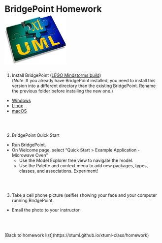 # BridgePoint Homework  ![xtUML chip](../img/xtuml_chip.png)  

1) Install BridgePoint ([LEGO Mindstorms build](https://s3.amazonaws.com/xtuml-releases/lego-build/buildfiles.html))  
(_Note_:  If you already have BridgePoint installed, you need to install
this version into a different directory than the existing BridgePoint.
Rename the previous folder before installing the new one.)  
  * [Windows](https://s3.amazonaws.com/xtuml-releases/lego-build/org.xtuml.bp.product-win32.win32.x86_64.zip)  
  * [Linux](https://s3.amazonaws.com/xtuml-releases/lego-build/org.xtuml.bp.product-linux.gtk.x86_64.zip)  
  * [macOS](https://s3.amazonaws.com/xtuml-releases/lego-build/org.xtuml.bp.product-macosx.cocoa.x86_64.zip)  


<br/>
<br/>

2) BridgePoint Quick Start
  * Run BridgePoint.
  * On Welcome page, select “Quick Start > Example Application - Microwave Oven”
    * Use the Model Explorer tree view to navigate the model.
    * Use the Palette and context menu to add new packages, types, classes, and associations.  Experiment! 


<br/>
<br/>

3) Take a cell phone picture (selfie) showing your face and your computer running BridgePoint.
  * Email the photo to your instructor.

<br/>
<br/>
<br/>
[Back to homework list](https://xtuml.github.io/xtuml-class/homework)  
